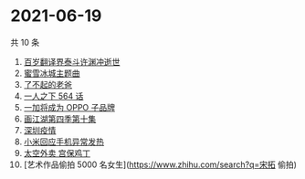 # 2021-06-19

共 10 条

<!-- BEGIN ZHIHUSEARCH -->
<!-- 最后更新时间 Sat Jun 19 2021 06:08:04 GMT+0800 (China Standard Time) -->
1. [百岁翻译界泰斗许渊冲逝世](https://www.zhihu.com/search?q=许渊冲)
1. [蜜雪冰城主题曲](https://www.zhihu.com/search?q=蜜雪冰城)
1. [了不起的老爸](https://www.zhihu.com/search?q=了不起的老爸)
1. [一人之下 564 话](https://www.zhihu.com/search?q=一人之下)
1. [一加将成为 OPPO 子品牌](https://www.zhihu.com/search?q=一加)
1. [画江湖第四季第十集](https://www.zhihu.com/search?q=画江湖之不良人第四季)
1. [深圳疫情](https://www.zhihu.com/search?q=深圳疫情)
1. [小米回应手机异常发热](https://www.zhihu.com/search?q=小米)
1. [太空外卖 宫保鸡丁](https://www.zhihu.com/search?q=太空外卖)
1. [艺术作品偷拍 5000 名女生](https://www.zhihu.com/search?q=宋拓 偷拍)
<!-- END ZHIHUSEARCH -->
